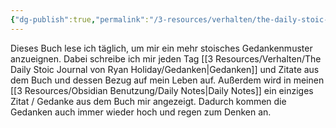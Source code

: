 ```yaml
---
{"dg-publish":true,"permalink":"/3-resources/verhalten/the-daily-stoic-journal-von-ryan-holiday/the-daily-stoic-journal-von-ryan-holiday/","pinned":true,"tags":["media"],"created":"2024-04-14T11:23:43.329+02:00","updated":"2024-04-25T07:37:45.612+02:00"}
---
```



Dieses Buch lese ich täglich, um mir ein mehr stoisches Gedankenmuster anzueignen. Dabei schreibe ich mir jeden Tag [[3 Resources/Verhalten/The Daily Stoic Journal von Ryan Holiday/Gedanken\|Gedanken]] und Zitate aus dem Buch und dessen Bezug auf mein Leben auf. Außerdem wird in meinen [[3 Resources/Obsidian Benutzung/Daily Notes\|Daily Notes]] ein einziges Zitat / Gedanke aus dem Buch mir angezeigt. Dadurch kommen die Gedanken auch immer wieder hoch und regen zum Denken an.
